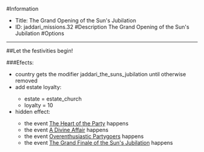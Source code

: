#Information
 - Title: The Grand Opening of the Sun's Jubilation
 - ID: jaddari_missions.32
#Description
The Grand Opening of the Sun's Jubilation
#Options

___
##Let the festivities begin!

###Efects:<ul><li>country gets the modifier jaddari_the_suns_jubilation until otherwise removed</li><li>add estate loyalty:</li><ul><li>estate = estate_church</li><li>loyalty = 10</li></ul><li>hidden effect:</li><ul><li>the event [The Heart of the Party](../events/the_heart_of_the_party.md) happens</li><li>the event [A Divine Affair](../events/a_divine_affair.md) happens</li><li>the event [Overenthusiastic Partygoers](../events/overenthusiastic_partygoers.md) happens</li><li>the event [The Grand Finale of the Sun's Jubilation](../events/the_grand_finale_of_the_sun_s_jubilation.md) happens</li></ul></ul>
